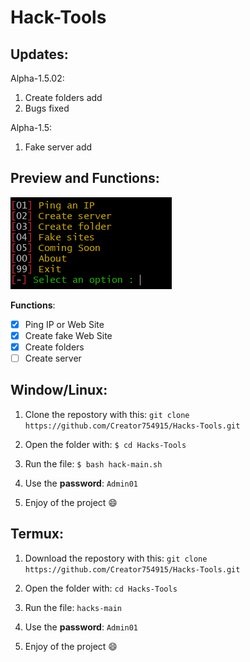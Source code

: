 # Hack-Tools


## Updates:

Alpha-1.5.02:
  1) Create folders add
  2) Bugs fixed
 
Alpha-1.5:
  1) Fake server add

## Preview and Functions:

![Coming soon...](https://raw.githubusercontent.com/Creator754915/Hack-Tools/main/preview.png)

**Functions**:
- [x] Ping IP or Web Site
- [x] Create fake Web Site
- [x] Create folders
- [ ] Create server

## Window/Linux:

1) Clone the repostory with this: ```git clone https://github.com/Creator754915/Hacks-Tools.git```

2) Open the folder with: ```$ cd Hacks-Tools```

3) Run the file: ```$ bash hack-main.sh```

4) Use the **password**: ```Admin01```

5) Enjoy of the project 😄


## Termux:

1) Download the repostory with this: ```git clone https://github.com/Creator754915/Hacks-Tools.git```

2) Open the folder with: ```cd Hacks-Tools```

3) Run the file: ```hacks-main```

4) Use the **password**: ```Admin01```

5) Enjoy of the project 😄
